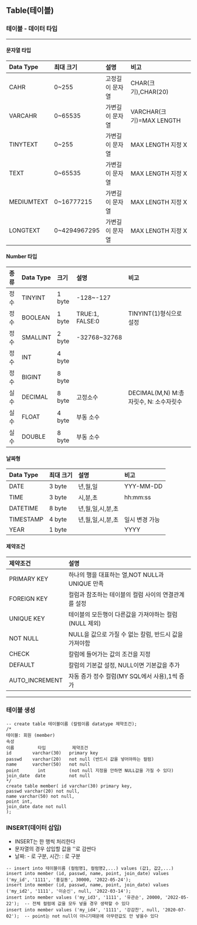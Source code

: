## Table(테이블)
### 테이블 - 데이터 타입
---
#### 문자열 타입
|Data Type|최대 크기|설명|비고|
|:--|:--|:--|:--|
|CAHR|0~255|고정길이 문자열|CHAR(크기),CHAR(20)|
|VARCAHR|0~65535|가변길이 문자열|VARCHAR(크기)=MAX LENGTH|
|TINYTEXT|0~255|가변길이 문자열|MAX LENGTH 지정 X||
|TEXT|0~65535|가변길이 문자열|MAX LENGTH 지정 X|
|MEDIUMTEXT|0~16777215|가변길이 문자열|MAX LENGTH 지정 X|
|LONGTEXT|0~4294967295|가변길이 문자열|MAX LENGTH 지정 X|

#### Number 타입
|종류|Data Type|크기|설명|비고|
|:--|:--|:--|:--|:--|
|정수|TINYINT|1 byte|-128~-127||
|정수|BOOLEAN|1 byte|TRUE:1, FALSE:0|TINYINT(1)형식으로 설정|
|정수|SMALLINT|2 byte|-32768~32768||
|정수|INT|4 byte|||
|정수|BIGINT|8 byte|||
|실수|DECIMAL|8 byte|고정소수|DECIMAL(M,N) M:총 자릿수, N: 소수자릿수|
|실수|FLOAT|4 byte|부동 소수||
|실수|DOUBLE|8 byte|부동 소수||

#### 날짜형
|Data Type|최대 크기|설명|비고|
|:--|:--|:--|:--|
|DATE|3 byte|년,월,일|YYY-MM-DD|
|TIME|3 byte|시,분,초|hh:mm:ss|
|DATETIME|8 byte|년,월,일,시,분,초||
|TIMESTAMP|4 byte|년,월,일,시,분,초|일시 변경 가능|
|YEAR|1 byte||YYYY|

#### 제약조건
|제약조건|설명|
|:--|:--|
|PRIMARY KEY|하나의 행을 대표하는 열,NOT NULL과 UNIQUE 만족|
|FOREIGN KEY|컬럼과 참조하는 테이블의 컬럼 사이의 연결관계를 설정|
|UNIQUE KEY|테이블의 모든행이 다른값을 가져야하는 컬럼(NULL 제외)|
|NOT NULL|NULL을 값으로 가질 수 없는 칼럼, 반드시 값을 가져야함|
|CHECK|칼럼에 들어가는 값의 조건을 지정|
|DEFAULT|칼럼의 기본값 설정, NULL이면 기본값을 추가|
|AUTO_INCREMENT|자동 증가 정수 컬럼(MY SQL에서 사용),1씩 증가|

---
### 테이블 생성
```mysql
-- create table 테이블이름 (칼럼이름 datatype 제약조건);
/*
테이블: 회원 (member)
속성
이름         타입          제약조건
id        varchar(30)   primary key
passwd    varchar(20)   not null (반드시 값을 넣어야하는 컬럼)
name      varcher(50)   not null
point       int         (not null 지정을 안하면 NULL값을 가질 수 있다)
join_date  date         not null 
*/
create table member( id varchar(30) primary key,
passwd varchar(20) not null,
name varchar(50) not null,
point int,
join_date date not null
);
```

### INSERT(데이터 삽입)
- INSERT는 한 행씩 처리한다
- 문자열의 경우 삽입할 값을 ''로 감싼다
- 날짜: - 로 구분, 시간: : 로 구분
```mysql
-- insert into 테이블이름 (컬럼명1, 컬럼명2,...) values (값1, 값2,...)
insert into member (id, passwd, name, point, join_date) values ('my_id', '1111', '홍길동', 30000, '2022-05-24');
insert into member (id, passwd, name, point, join_date) values ('my_id2', '1111', '이순신', null, '2022-03-14');
insert into member values ('my_id3', '1111', '유관순', 20000, '2022-05-22');  -- 전체 컬럼에 값을 모두 넣을 경우 생략할 수 있다
insert into member values ('my_id4', '1111', '강감찬', null, '2020-07-02');  -- point는 not null이 아니기때문에 아무런값도 안 넣을수 있다
```
